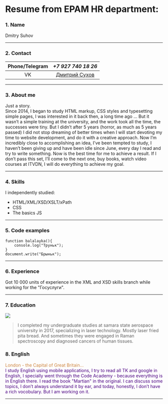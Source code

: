 # Resume from EPAM HR department:

### 1. Name

Dmitry Suhov


------------

### 2. Contact

|  Phone/Telegram | ***+7 927 740 18 26***  |
| :------------: | :------------: |
| VK  |  [Дмитрий Сухов](https://vk.com/dmitriy_suhov_95) |

------------

### 3. About me

Just a story.  
Since 2014, I began to study HTML markup, CSS styles and typesetting simple pages, I was interested in it back then, a long time ago ... But it wasn’t a simple training at the university, and the work took all the time, the successes were tiny. But I didn’t after 5 years (horror, as much as 5 years passed) I did not stop dreaming of better times when I will start devoting my time to website development, and do it with a creative approach.
Now I’m incredibly close to accomplishing an idea, I’ve been tempted to study, I haven’t been giving up and have been idle since June, every day I read and try to write something. Now is the best time for me to achieve a result. If I don’t pass this set, I’ll come to the next one, buy books, watch video courses at ITVDN, I will do everything to achieve my goal. 

------------

### 4. Skills

I independently studied:
- HTML/XML/XSD/XSLT/xPath
- CSS
- The basics JS

------------

### 5. Code examples

```javascrip  
function balalayka(){
    console.log("Труньк");
}  
document.write("Брыньк");
```

------------
### 6. Experience

 Got 10 000 units of experience in the XML and XSD skills branch while working for the "Госуслуги".

------------

### 7. Education

![](https://cf.ppt-online.org/files2/slide/t/TmIaBJA1vR89njyShuUOciqblG5W23doZsDQrYepN/slide-2.jpg)

> I completed my undergraduate studies at samara state aerospace university in 2017, specializing in laser technology.
Mostly laser fried pita bread. And sometimes they were engaged in Raman spectroscopy and diagnosed cancers of human tissues.

### 8. English

<span style="color:peru">London - the Capital of Great Britain...</span>    
<span style="color:indigo">I study English using mobile applications, I try to read all TK and google in English, I specially went through the Code Academy - because everything is in English there. I read the book "Martian" in the original.
I can discuss some topics, I don’t always understand it by ear, and today, honestly, I don’t have a rich vocobulary. But I am working on it.</span>


------------